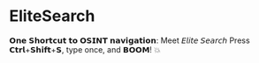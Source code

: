 # EliteSearch
𝗢𝗻𝗲 𝗦𝗵𝗼𝗿𝘁𝗰𝘂𝘁 𝘁𝗼 𝗢𝗦𝗜𝗡𝗧 𝗻𝗮𝘃𝗶𝗴𝗮𝘁𝗶𝗼𝗻: Meet 𝘌𝘭𝘪𝘵𝘦 𝘚𝘦𝘢𝘳𝘤𝘩 Press 𝗖𝘁𝗿𝗹+𝗦𝗵𝗶𝗳𝘁+𝗦, type once, and 𝗕𝗢𝗢𝗠! 💥 
